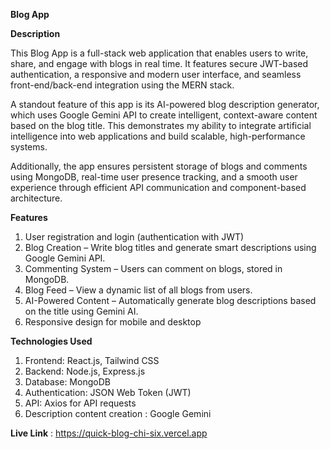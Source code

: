 **Blog App**

**Description**

This Blog App is a full-stack web application that enables users to write, share, and engage with blogs in real time. It features secure JWT-based authentication, a responsive and modern user interface, and seamless front-end/back-end integration using the MERN stack.

A standout feature of this app is its AI-powered blog description generator, which uses Google Gemini API to create intelligent, context-aware content based on the blog title. This demonstrates my ability to integrate artificial intelligence into web applications and build scalable, high-performance systems.

Additionally, the app ensures persistent storage of blogs and comments using MongoDB, real-time user presence tracking, and a smooth user experience through efficient API communication and component-based architecture.


**Features**

1. User registration and login (authentication with JWT)
2. Blog Creation – Write blog titles and generate smart descriptions using Google Gemini API.
3. Commenting System – Users can comment on blogs, stored in MongoDB.
4. Blog Feed – View a dynamic list of all blogs from users.
5. AI-Powered Content – Automatically generate blog descriptions based on the title using Gemini AI.
6. Responsive design for mobile and desktop

**Technologies Used**

1. Frontend: React.js, Tailwind CSS
2. Backend: Node.js, Express.js
3. Database: MongoDB
4. Authentication: JSON Web Token (JWT)
5. API: Axios for API requests
6. Description content creation : Google Gemini

**Live Link** : https://quick-blog-chi-six.vercel.app
